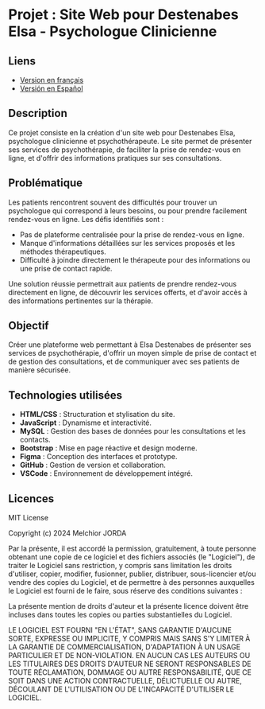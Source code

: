 # Projet : Site Web pour Destenabes Elsa - Psychologue Clinicienne

## Liens
- [Version en français](README/README_FR.md)
- [Versión en Español](README/README_ES.md)

## Description
Ce projet consiste en la création d'un site web pour Destenabes Elsa, psychologue clinicienne et psychothérapeute. Le site permet de présenter ses services de psychothérapie, de faciliter la prise de rendez-vous en ligne, et d'offrir des informations pratiques sur ses consultations.

## Problématique
Les patients rencontrent souvent des difficultés pour trouver un psychologue qui correspond à leurs besoins, ou pour prendre facilement rendez-vous en ligne. Les défis identifiés sont :
- Pas de plateforme centralisée pour la prise de rendez-vous en ligne.
- Manque d'informations détaillées sur les services proposés et les méthodes thérapeutiques.
- Difficulté à joindre directement le thérapeute pour des informations ou une prise de contact rapide.

Une solution réussie permettrait aux patients de prendre rendez-vous directement en ligne, de découvrir les services offerts, et d'avoir accès à des informations pertinentes sur la thérapie.

## Objectif
Créer une plateforme web permettant à Elsa Destenabes de présenter ses services de psychothérapie, d'offrir un moyen simple de prise de contact et de gestion des consultations, et de communiquer avec ses patients de manière sécurisée.

## Technologies utilisées
- **HTML/CSS** : Structuration et stylisation du site.
- **JavaScript** : Dynamisme et interactivité.
- **MySQL** : Gestion des bases de données pour les consultations et les contacts.
- **Bootstrap** : Mise en page réactive et design moderne.
- **Figma** : Conception des interfaces et prototype.
- **GitHub** : Gestion de version et collaboration.
- **VSCode** : Environnement de développement intégré.

## Licences
MIT License

Copyright (c) 2024 Melchior JORDA

Par la présente, il est accordé la permission, gratuitement, à toute personne obtenant une copie de ce logiciel et des fichiers associés (le "Logiciel"), de traiter le Logiciel sans restriction, y compris sans limitation les droits d'utiliser, copier, modifier, fusionner, publier, distribuer, sous-licencier et/ou vendre des copies du Logiciel, et de permettre à des personnes auxquelles le Logiciel est fourni de le faire, sous réserve des conditions suivantes :

La présente mention de droits d'auteur et la présente licence doivent être incluses dans toutes les copies ou parties substantielles du Logiciel.

LE LOGICIEL EST FOURNI "EN L'ÉTAT", SANS GARANTIE D'AUCUNE SORTE, EXPRESSE OU IMPLICITE, Y COMPRIS MAIS SANS S'Y LIMITER À LA GARANTIE DE COMMERCIALISATION, D'ADAPTATION À UN USAGE PARTICULIER ET DE NON-VIOLATION. EN AUCUN CAS LES AUTEURS OU LES TITULAIRES DES DROITS D'AUTEUR NE SERONT RESPONSABLES DE TOUTE RÉCLAMATION, DOMMAGE OU AUTRE RESPONSABILITÉ, QUE CE SOIT DANS UNE ACTION CONTRACTUELLE, DÉLICTUELLE OU AUTRE, DÉCOULANT DE L'UTILISATION OU DE L'INCAPACITÉ D'UTILISER LE LOGICIEL.

